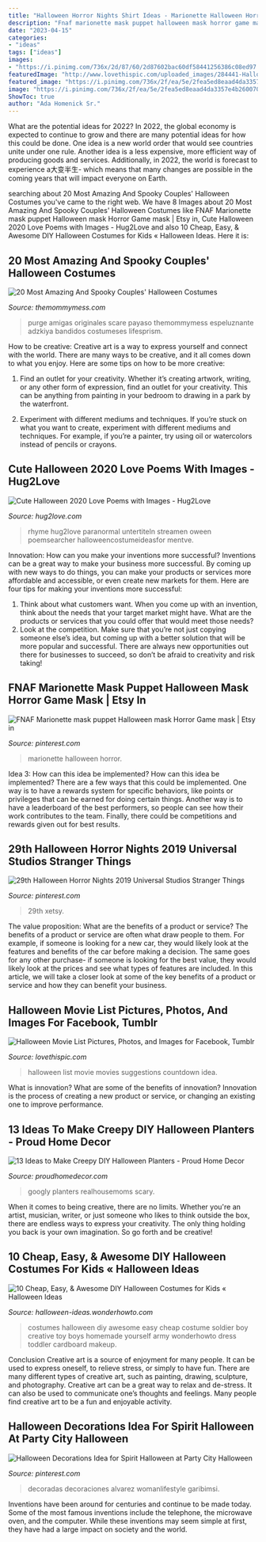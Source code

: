 ```yaml
---
title: "Halloween Horror Nights Shirt Ideas - Marionette Halloween Horror"
description: "Fnaf marionette mask puppet halloween mask horror game mask"
date: "2023-04-15"
categories:
- "ideas"
tags: ["ideas"]
images:
- "https://i.pinimg.com/736x/2d/87/60/2d87602bac60df58441256386c08ed97.jpg"
featuredImage: "http://www.lovethispic.com/uploaded_images/284441-Halloween-Movie-List.jpg?2"
featured_image: "https://i.pinimg.com/736x/2f/ea/5e/2fea5ed8eaad4da3357e4b2600705674.jpg"
image: "https://i.pinimg.com/736x/2f/ea/5e/2fea5ed8eaad4da3357e4b2600705674.jpg"
ShowToc: true
author: "Ada Homenick Sr."
---
```



What are the potential ideas for 2022?
In 2022, the global economy is expected to continue to grow and there are many potential ideas for how this could be done. One idea is a new world order that would see countries unite under one rule. Another idea is a less expensive, more efficient way of producing goods and services. Additionally, in 2022, the world is forecast to experience a大变半生- which means that many changes are possible in the coming years that will impact everyone on Earth.

	

		
searching about 20 Most Amazing And Spooky Couples&#039; Halloween Costumes you've came to the right web. We have 8 Images about 20 Most Amazing And Spooky Couples&#039; Halloween Costumes like FNAF Marionette mask puppet Halloween mask Horror Game mask | Etsy in, Cute Halloween 2020 Love Poems with Images - Hug2Love and also 10 Cheap, Easy, &amp; Awesome DIY Halloween Costumes for Kids « Halloween Ideas. Here it is:
		
    
## 20 Most Amazing And Spooky Couples&#039; Halloween Costumes

<img loading=lazy src="https://themommymess.com/wp-content/uploads/2020/10/insta14.jpg" onerror="this.onerror=null;this.src='https://tse4.mm.bing.net/th?id=OIP.D2Osf6Px4ES92reWX0W6TAHaIB&amp;pid=15.1';" alt="20 Most Amazing And Spooky Couples&#039; Halloween Costumes">

_Source: themommymess.com_

>purge amigas originales scare payaso themommymess espeluznante adzkiya bandidos costumeses lifesprism. 

	

How to be creative:
Creative art is a way to express yourself and connect with the world. There are many ways to be creative, and it all comes down to what you enjoy. Here are some tips on how to be more creative:
1. Find an outlet for your creativity. Whether it’s creating artwork, writing, or any other form of expression, find an outlet for your creativity. This can be anything from painting in your bedroom to drawing in a park by the waterfront.

2. Experiment with different mediums and techniques. If you’re stuck on what you want to create, experiment with different mediums and techniques. For example, if you’re a painter, try using oil or watercolors instead of pencils or crayons.

    
## Cute Halloween 2020 Love Poems With Images - Hug2Love

<img loading=lazy src="https://www.hug2love.com/wp-content/uploads/2015/10/halloween-2015-love-poems.jpg" onerror="this.onerror=null;this.src='https://tse3.mm.bing.net/th?id=OIP.BRAipikr_vXoAWVvKxRTIwHaKO&amp;pid=15.1';" alt="Cute Halloween 2020 Love Poems with Images - Hug2Love">

_Source: hug2love.com_

>rhyme hug2love paranormal untertiteln streamen oween poemsearcher halloweencostumeideasfor mentve. 

	

Innovation: How can you make your inventions more successful?
Inventions can be a great way to make your business more successful. By coming up with new ways to do things, you can make your products or services more affordable and accessible, or even create new markets for them. Here are four tips for making your inventions more successful:
1. Think about what customers want. When you come up with an invention, think about the needs that your target market might have. What are the products or services that you could offer that would meet those needs?
2. Look at the competition. Make sure that you’re not just copying someone else’s idea, but coming up with a better solution that will be more popular and successful. There are always new opportunities out there for businesses to succeed, so don’t be afraid to creativity and risk taking!

    
## FNAF Marionette Mask Puppet Halloween Mask Horror Game Mask | Etsy In

<img loading=lazy src="https://i.pinimg.com/736x/2f/ea/5e/2fea5ed8eaad4da3357e4b2600705674.jpg" onerror="this.onerror=null;this.src='https://tse4.mm.bing.net/th?id=OIP.pKxh7xNr-DCqQ71gWIEJmQHaNF&amp;pid=15.1';" alt="FNAF Marionette mask puppet Halloween mask Horror Game mask | Etsy in">

_Source: pinterest.com_

>marionette halloween horror. 

	

Idea 3: How can this idea be implemented?
How can this idea be implemented? 
There are a few ways that this could be implemented. One way is to have a rewards system for specific behaviors, like points or privileges that can be earned for doing certain things. Another way is to have a leaderboard of the best performers, so people can see how their work contributes to the team. Finally, there could be competitions and rewards given out for best results.

    
## 29th Halloween Horror Nights 2019 Universal Studios Stranger Things

<img loading=lazy src="https://i.pinimg.com/736x/2d/da/5a/2dda5a008d1a23966609b9910c6a3fb6.jpg" onerror="this.onerror=null;this.src='https://tse4.mm.bing.net/th?id=OIP.C_9jS_oqaAAjxTKKxSy94gHaKn&amp;pid=15.1';" alt="29th Halloween Horror Nights 2019 Universal Studios Stranger Things">

_Source: pinterest.com_

>29th xetsy. 

	

The value proposition: What are the benefits of a product or service?
The benefits of a product or service are often what draw people to them. For example, if someone is looking for a new car, they would likely look at the features and benefits of the car before making a decision. The same goes for any other purchase- if someone is looking for the best value, they would likely look at the prices and see what types of features are included. In this article, we will take a closer look at some of the key benefits of a product or service and how they can benefit your business.

    
## Halloween Movie List Pictures, Photos, And Images For Facebook, Tumblr

<img loading=lazy src="http://www.lovethispic.com/uploaded_images/284441-Halloween-Movie-List.jpg?2" onerror="this.onerror=null;this.src='https://tse2.mm.bing.net/th?id=OIP.lecfCwDiiR7izQLxdCxdoAHaNT&amp;pid=15.1';" alt="Halloween Movie List Pictures, Photos, and Images for Facebook, Tumblr">

_Source: lovethispic.com_

>halloween list movie movies suggestions countdown idea. 

	

What is innovation? What are some of the benefits of innovation?
Innovation is the process of creating a new product or service, or changing an existing one to improve performance.

    
## 13 Ideas To Make Creepy DIY Halloween Planters - Proud Home Decor

<img loading=lazy src="https://proudhomedecor.com/wp-content/uploads/2019/08/DIY-Scary-Planter-for-This-Halloween-4.jpg" onerror="this.onerror=null;this.src='https://tse2.mm.bing.net/th?id=OIP.ks9VnBLBEQ7PJ1tTrvPjqAHaKT&amp;pid=15.1';" alt="13 Ideas to Make Creepy DIY Halloween Planters - Proud Home Decor">

_Source: proudhomedecor.com_

>googly planters realhousemoms scary. 

	

When it comes to being creative, there are no limits. Whether you're an artist, musician, writer, or just someone who likes to think outside the box, there are endless ways to express your creativity. The only thing holding you back is your own imagination. So go forth and be creative!

    
## 10 Cheap, Easy, &amp; Awesome DIY Halloween Costumes For Kids « Halloween Ideas

<img loading=lazy src="http://img.wonderhowto.com/img/57/53/63518052519483/0/10-cheap-easy-awesome-diy-halloween-costumes-for-kids.w654.jpg" onerror="this.onerror=null;this.src='https://tse4.mm.bing.net/th?id=OIP.Ibuu7NvkyKJngGHHLQbZpQHaMI&amp;pid=15.1';" alt="10 Cheap, Easy, &amp; Awesome DIY Halloween Costumes for Kids « Halloween Ideas">

_Source: halloween-ideas.wonderhowto.com_

>costumes halloween diy awesome easy cheap costume soldier boy creative toy boys homemade yourself army wonderhowto dress toddler cardboard makeup. 

	

Conclusion
Creative art is a source of enjoyment for many people. It can be used to express oneself, to relieve stress, or simply to have fun. There are many different types of creative art, such as painting, drawing, sculpture, and photography.
Creative art can be a great way to relax and de-stress. It can also be used to communicate one’s thoughts and feelings. Many people find creative art to be a fun and enjoyable activity.

    
## Halloween Decorations Idea For Spirit Halloween At Party City Halloween

<img loading=lazy src="https://i.pinimg.com/736x/2d/87/60/2d87602bac60df58441256386c08ed97.jpg" onerror="this.onerror=null;this.src='https://tse3.mm.bing.net/th?id=OIP.o-uic5iTdy_1vFIEQZ83hQHaJ3&amp;pid=15.1';" alt="Halloween Decorations Idea for Spirit Halloween at Party City Halloween">

_Source: pinterest.com_

>decoradas decoraciones alvarez womanlifestyle garibimsi. 

	

Inventions have been around for centuries and continue to be made today. Some of the most famous inventions include the telephone, the microwave oven, and the computer. While these inventions may seem simple at first, they have had a large impact on society and the world.

